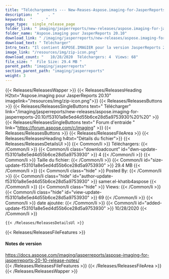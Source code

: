 ```yaml
---
title: "Téléchargements --- New-Reases-Aspose.imaging-for-JasperReports-20.10." 
description:  "    . " 
keywords:  "    . " 
page_type:  single_release_page
folder_link: " imaging/jasperreports/new-releases/aspose.imaging-for-jasperreports-20.10/"
folder_name: "Aspose.imaging pour JasperReports 20.10"
download_link: " /imaging/jasperreports/new-releases/aspose.imaging-for-jasperreports-20.10/f53101a8e5ed4d55b6ce28d5a9753930"
download_text: " Télécharger"
Intro_text: "Il contient ASPOSE.IMAGIER pour la version JasperReports 20.10."
image_link: "/resources/img/zip-icon.png"
download_count: "   10/28/2020  Téléchargers: 4  Views: 68"
file_size: "  File Size: 29.4 MB "
parent_path: "imaging/jasperreports"
section_parent_path: "imaging/jasperreports"
weight: 3
---
```


{{< Releases/ReleasesWapper >}}
  {{< Releases/ReleasesHeading H2txt="Aspose.imaging pour JasperReports 20.10" imagelink="/resources/img/zip-icon.png">}}
  {{< Releases/ReleasesButtons >}}
    {{< Releases/ReleasesSingleButtons text=" Télécharger" link="/imaging/jasperreports/new-releases/aspose.imaging-for-jasperreports-20.10/f53101a8e5ed4d55b6ce28d5a9753930%20%20" >}}
    {{< Releases/ReleasesSingleButtons text=" Forum d'entraide " link="https://forum.aspose.com/c/imaging" >}}
  {{< Releases/ReleasesButtons >}}
  {{< Releases/ReleasesFileArea >}}
    {{< Releases/ReleasesHeading h4txt="Détails du fichier">}}
    {{< Releases/ReleasesDetailsUl >}}
            {{< Common/li  >}} Téléchargers: {{< /Common/li >}} 
      {{< Common/li class="downloadcount" id="dwn-update-f53101a8e5ed4d55b6ce28d5a9753930" >}} 4 {{< /Common/li >}} 
      {{< Common/li  >}} Taille du fichier: {{< /Common/li >}} 
      {{< Common/li id="size-update-f53101a8e5ed4d55b6ce28d5a9753930" >}} 29.4 MB {{< /Common/li >}} 
      {{< Common/li  class="hide" >}} Posted By: {{< /Common/li >}} 
      {{< Common/li class="hide" id="author-update-f53101a8e5ed4d55b6ce28d5a9753930" >}} samer.el-khatib4aspose {{< /Common/li >}} 
      {{< Common/li class="hide"  >}} Views: {{< /Common/li >}} 
      {{< Common/li class="hide" id="view-update-f53101a8e5ed4d55b6ce28d5a9753930" >}} 69 {{< /Common/li >}} 
      {{< Common/li  >}} date ajoutée: {{< /Common/li >}} 
      {{< Common/li id="added-update-f53101a8e5ed4d55b6ce28d5a9753930" >}} 10/28/2020 {{< /Common/li >}} 

    {{< /Releases/ReleasesDetailsUl >}}

  {{< Releases/ReleasesFileFeatures >}}
      <h4>Notes de version</h4><div><a href="https://docs.aspose.com/imaging/jasperreports/aspose-imaging-for-jasperreports-20-10-release-notes/">https://docs.aspose.com/imaging/jasperreports/aspose-imaging-for-jasperreports-20-10-release-notes/</a></div>
  {{< /Releases/ReleasesFileFeatures >}}
 {{< /Releases/ReleasesFileArea >}}
{{< /Releases/ReleasesWapper >}}


